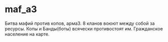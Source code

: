 # maf_a3

Битва мафий против копов, арма3.
8 кланов воюют между собой за ресурсы.
Копы и Банды(боты) всячески противостоят им.
Гражданское население на карте.
